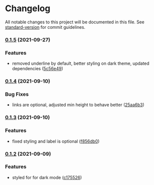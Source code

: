 # Changelog

All notable changes to this project will be documented in this file. See [standard-version](https://github.com/conventional-changelog/standard-version) for commit guidelines.

### [0.1.5](https://github.com/claytonfbell/material-ui-markdown-rich-editor/compare/v0.1.4...v0.1.5) (2021-09-27)


### Features

* removed underline by default, better styling on dark theme, updated dependencies ([5c56e49](https://github.com/claytonfbell/material-ui-markdown-rich-editor/commit/5c56e493707b762d12a56a9af79ea241dd688a05))

### [0.1.4](https://github.com/claytonfbell/material-ui-markdown-rich-editor/compare/v0.1.3...v0.1.4) (2021-09-10)


### Bug Fixes

* links are optional, adjusted min height to behave better ([25aa6b3](https://github.com/claytonfbell/material-ui-markdown-rich-editor/commit/25aa6b351431872b0c92cd2ddc5086267bbf8e13))

### [0.1.3](https://github.com/claytonfbell/material-ui-markdown-rich-editor/compare/v0.1.2...v0.1.3) (2021-09-10)


### Features

* fixed styling and label is optional ([f856db0](https://github.com/claytonfbell/material-ui-markdown-rich-editor/commit/f856db0a72fbb4cc656baca5b77fd05781c3e2d5))

### [0.1.2](https://github.com/claytonfbell/material-ui-markdown-rich-editor/compare/v0.1.1...v0.1.2) (2021-09-09)


### Features

* styled for for dark mode ([c175526](https://github.com/claytonfbell/material-ui-markdown-rich-editor/commit/c175526070f286ee9316d026651e49b75e0d2bce))
